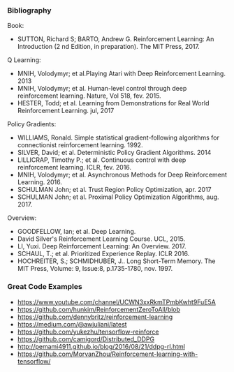 ### Bibliography

Book:  

* SUTTON, Richard S; BARTO, Andrew G. Reinforcement Learning: An Introduction (2 nd Edition, in preparation). The MIT Press, 2017.

Q Learning:  

* MNIH, Volodymyr; et al.Playing Atari with Deep Reinforcement Learning. 2013
* MNIH, Volodymyr; et al. Human-level control through deep reinforcement learning. Nature, Vol 518, fev. 2015.
* HESTER, Todd; et al. Learning from Demonstrations for Real World Reinforcement Learning. jul, 2017

Policy Gradients:  

* WILLIAMS, Ronald. Simple statistical gradient-following algorithms for connectionist reinforcement learning. 1992.
* SILVER, David; et al. Deterministic Policy Gradient Algorithms. 2014
* LILLICRAP, Timothy P.; et al. Continuous control with deep reinforcement learning. ICLR, fev. 2016.
* MNIH, Volodymyr; et al. Asynchronous Methods for Deep Reinforcement Learning. 2016.
* SCHULMAN John; et al. Trust Region Policy Optimization, apr. 2017
* SCHULMAN John; et al. Proximal Policy Optimization Algorithms, aug. 2017.

Overview:  

* GOODFELLOW, Ian; et al. Deep Learning.
* David Silver's Reinforcement Learning Course. UCL, 2015.
* LI, Yuxi. Deep Reinforcement Learning: An Overview. 2017.
* SCHAUL, T.; et al. Prioritized Experience Replay. ICLR 2016.
* HOCHREITER, S.; SCHMIDHUBER, J.. Long Short-Term Memory. The MIT Press, Volume: 9, Issue:8, p.1735-1780, nov. 1997.

### Great Code Examples

* https://www.youtube.com/channel/UCWN3xxRkmTPmbKwht9FuE5A   
* https://github.com/hunkim/ReinforcementZeroToAll/blob   
* https://github.com/dennybritz/reinforcement-learning   
* https://medium.com/@awjuliani/latest   
* https://github.com/yukezhu/tensorflow-reinforce   
* https://github.com/camigord/Distributed_DDPG   
* http://pemami4911.github.io/blog/2016/08/21/ddpg-rl.html   
* https://github.com/MorvanZhou/Reinforcement-learning-with-tensorflow/   

